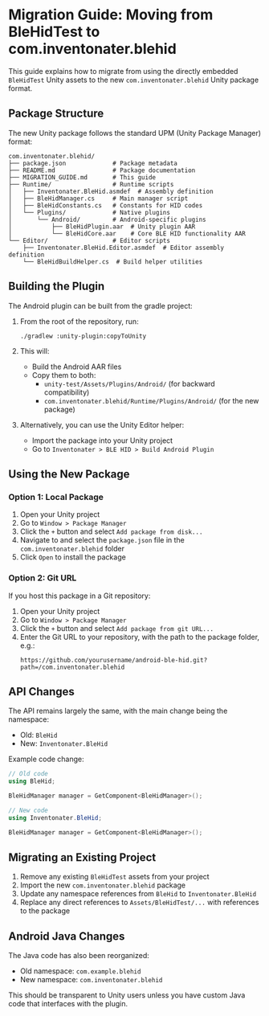 # Migration Guide: Moving from BleHidTest to com.inventonater.blehid

This guide explains how to migrate from using the directly embedded `BleHidTest` Unity assets to the new `com.inventonater.blehid` Unity package format.

## Package Structure

The new Unity package follows the standard UPM (Unity Package Manager) format:

```
com.inventonater.blehid/
├── package.json             # Package metadata
├── README.md                # Package documentation
├── MIGRATION_GUIDE.md       # This guide
├── Runtime/                 # Runtime scripts
│   ├── Inventonater.BleHid.asmdef  # Assembly definition
│   ├── BleHidManager.cs     # Main manager script
│   ├── BleHidConstants.cs   # Constants for HID codes
│   └── Plugins/             # Native plugins
│       └── Android/         # Android-specific plugins
│           ├── BleHidPlugin.aar  # Unity plugin AAR
│           └── BleHidCore.aar    # Core BLE HID functionality AAR
└── Editor/                  # Editor scripts
    ├── Inventonater.BleHid.Editor.asmdef  # Editor assembly definition
    └── BleHidBuildHelper.cs  # Build helper utilities

```

## Building the Plugin

The Android plugin can be built from the gradle project:

1. From the root of the repository, run:
   ```
   ./gradlew :unity-plugin:copyToUnity
   ```

2. This will:
   - Build the Android AAR files
   - Copy them to both:
     - `unity-test/Assets/Plugins/Android/` (for backward compatibility)
     - `com.inventonater.blehid/Runtime/Plugins/Android/` (for the new package)

3. Alternatively, you can use the Unity Editor helper:
   - Import the package into your Unity project
   - Go to `Inventonater > BLE HID > Build Android Plugin`

## Using the New Package

### Option 1: Local Package

1. Open your Unity project
2. Go to `Window > Package Manager`
3. Click the `+` button and select `Add package from disk...`
4. Navigate to and select the `package.json` file in the `com.inventonater.blehid` folder
5. Click `Open` to install the package

### Option 2: Git URL

If you host this package in a Git repository:

1. Open your Unity project
2. Go to `Window > Package Manager`
3. Click the `+` button and select `Add package from git URL...`
4. Enter the Git URL to your repository, with the path to the package folder, e.g.:
   ```
   https://github.com/yourusername/android-ble-hid.git?path=/com.inventonater.blehid
   ```

## API Changes

The API remains largely the same, with the main change being the namespace:

- Old: `BleHid`
- New: `Inventonater.BleHid`

Example code change:

```csharp
// Old code
using BleHid;

BleHidManager manager = GetComponent<BleHidManager>();

// New code
using Inventonater.BleHid;

BleHidManager manager = GetComponent<BleHidManager>();
```

## Migrating an Existing Project

1. Remove any existing `BleHidTest` assets from your project
2. Import the new `com.inventonater.blehid` package
3. Update any namespace references from `BleHid` to `Inventonater.BleHid`
4. Replace any direct references to `Assets/BleHidTest/...` with references to the package

## Android Java Changes

The Java code has also been reorganized:

- Old namespace: `com.example.blehid`
- New namespace: `com.inventonater.blehid`

This should be transparent to Unity users unless you have custom Java code that interfaces with the plugin.
